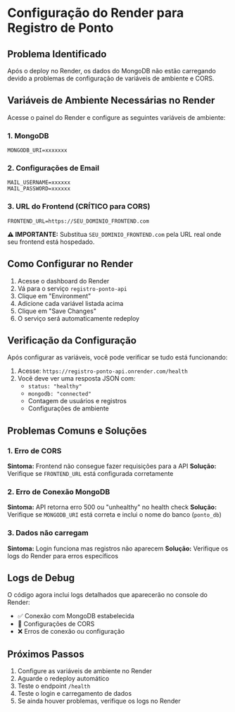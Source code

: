 # Configuração do Render para Registro de Ponto

## Problema Identificado

Após o deploy no Render, os dados do MongoDB não estão carregando devido a problemas de configuração de variáveis de ambiente e CORS.

## Variáveis de Ambiente Necessárias no Render

Acesse o painel do Render e configure as seguintes variáveis de ambiente:

### 1. MongoDB

```
MONGODB_URI=xxxxxxx
```

### 2. Configurações de Email

```
MAIL_USERNAME=xxxxxx
MAIL_PASSWORD=xxxxxx
```

### 3. URL do Frontend (CRÍTICO para CORS)

```
FRONTEND_URL=https://SEU_DOMINIO_FRONTEND.com
```

**⚠️ IMPORTANTE:** Substitua `SEU_DOMINIO_FRONTEND.com` pela URL real onde seu frontend está hospedado.

## Como Configurar no Render

1. Acesse o dashboard do Render
2. Vá para o serviço `registro-ponto-api`
3. Clique em "Environment"
4. Adicione cada variável listada acima
5. Clique em "Save Changes"
6. O serviço será automaticamente redeploy

## Verificação da Configuração

Após configurar as variáveis, você pode verificar se tudo está funcionando:

1. Acesse: `https://registro-ponto-api.onrender.com/health`
2. Você deve ver uma resposta JSON com:
   - `status: "healthy"`
   - `mongodb: "connected"`
   - Contagem de usuários e registros
   - Configurações de ambiente

## Problemas Comuns e Soluções

### 1. Erro de CORS

**Sintoma:** Frontend não consegue fazer requisições para a API
**Solução:** Verifique se `FRONTEND_URL` está configurada corretamente

### 2. Erro de Conexão MongoDB

**Sintoma:** API retorna erro 500 ou "unhealthy" no health check
**Solução:** Verifique se `MONGODB_URI` está correta e inclui o nome do banco (`ponto_db`)

### 3. Dados não carregam

**Sintoma:** Login funciona mas registros não aparecem
**Solução:** Verifique os logs do Render para erros específicos

## Logs de Debug

O código agora inclui logs detalhados que aparecerão no console do Render:

- ✅ Conexão com MongoDB estabelecida
- 🔧 Configurações de CORS
- ❌ Erros de conexão ou configuração

## Próximos Passos

1. Configure as variáveis de ambiente no Render
2. Aguarde o redeploy automático
3. Teste o endpoint `/health`
4. Teste o login e carregamento de dados
5. Se ainda houver problemas, verifique os logs no Render

